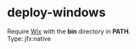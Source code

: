 # deploy-windows

Require [Wix](http://wixtoolset.org/) with the **bin** directory in **PATH**.  
Type:
	jfx:native

